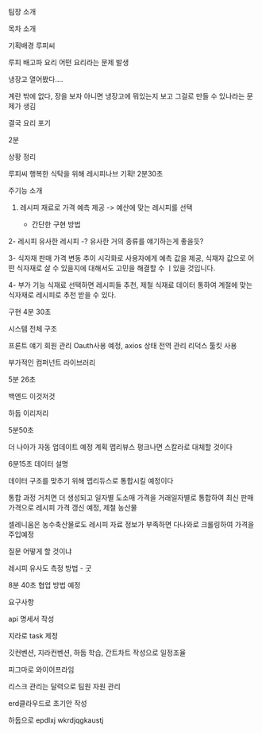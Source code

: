 팀장 소개

목차 소개

기획배경 루피씨

루피 배고파 요리 어떤 요리라는 문제 발생

냉장고 열어봤다....

계란 밖에 없다, 장을 보자 아니면 냉장고에 뭐있는지 보고 그걸로 만들 수 있나라는 문제가 생김

결국 요리 포기



2분

상황 정리 

루피씨 행복한 식탁을 위해 레시피나브 기획! 2분30초



주기능 소개

1. 레시피 재료로 가격 예측 제공 -> 예산에 맞는 레시피를 선택
   
   - 간단한 구현 방법

2- 레시피 유사한 레시피 -? 유사한 거의 종류를 얘기하는게 좋을듯?

3- 식자재 판매 가격 변동 추이 시각화로 사용자에게 예측 값을 제공, 식재자 값으로 어떤 식자재로 살 수 있을지에 대해서도 고민을 해결할 수 ㅣ있을 것입니다.

4- 부가 기능 식재료 선택하면 레시피들 추천,  제철 식재료 데이터 통하여 계절에 맞는 식자재로 레시피로 추천 받을 수 있다.



구현 4분 30초

시스템 전체 구조

프론트 얘기 회원 관리 Oauth사용 예정, axios 상태 전역 관리 리덕스 툴킷 사용 

부가적인 컴퍼넌트 라이브러리

5분 26초

백엔드 이것저것

하둡 이리저리

5분50초

더 나아가 자동 업데이트 예정 계획 맵리뷰스 펑크나면 스칼라로 대체할 것이다



6분15초 데이터 설명

데이터 구조를 맞추기 위해 맵리듀스로 통합시킬 예정이다

통합 과정 거치면 더 생성되고 일자별 도소매 가격을 거래일자별로 통합하여 최신 판매가격으로 레시피 가격 갱신 예정, 제철 농산물

셀레니움은 농수축산물로도 레시피 자료 정보가 부족하면 다나와로 크롤링하여 가격을 주입예정



질문 어떻게 할 것이냐

레시피 유사도 측정 방법 - 굿



8분 40초 협업 방법 예정

요구사항

api 명세서 작성

지라로 task 제정

깃컨벤션, 지라컨벤션, 하둡 학습, 간트차트 작성으로 일정조율

피그마로 와이어프라임

리스크 관리는 달력으로 팀원 자원 관리

erd클라우드로 초기안 작성



하둡으로 epdlxj wkrdjqgkaustj 


